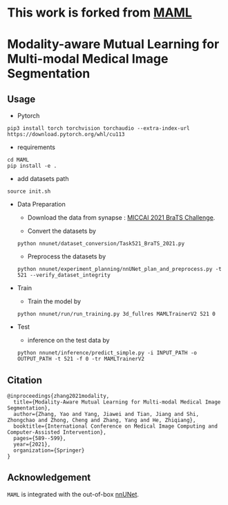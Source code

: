# This work is forked from [MAML](https://github.com/YaoZhang93/MAML)

# Modality-aware Mutual Learning for Multi-modal Medical Image Segmentation

## Usage

* Pytorch

```shell
pip3 install torch torchvision torchaudio --extra-index-url https://download.pytorch.org/whl/cu113
```

* requirements

```shell
cd MAML
pip install -e .
```

* add datasets path

```shell
source init.sh
```

* Data Preparation

  - Download the data from synapse : [MICCAI 2021 BraTS Challenge](https://www.synapse.org/#!Synapse:syn27046444/wiki/616571).

  - Convert the datasets by

  `python nnunet/dataset_conversion/Task521_BraTS_2021.py`

  - Preprocess the datasets by

  `python nnunet/experiment_planning/nnUNet_plan_and_preprocess.py -t 521 --verify_dataset_integrity`

* Train

  - Train the model by

  `python nnunet/run/run_training.py 3d_fullres MAMLTrainerV2 521 0`

* Test

  - inference on the test data by

  `python nnunet/inference/predict_simple.py -i INPUT_PATH -o OUTPUT_PATH -t 521 -f 0 -tr MAMLTrainerV2`

## Citation

```
@inproceedings{zhang2021modality,
  title={Modality-Aware Mutual Learning for Multi-modal Medical Image Segmentation},
  author={Zhang, Yao and Yang, Jiawei and Tian, Jiang and Shi, Zhongchao and Zhong, Cheng and Zhang, Yang and He, Zhiqiang},
  booktitle={International Conference on Medical Image Computing and Computer-Assisted Intervention},
  pages={589--599},
  year={2021},
  organization={Springer}
}
```

## Acknowledgement

`MAML` is integrated with the out-of-box [nnUNet](https://github.com/MIC-DKFZ/nnUNet).
